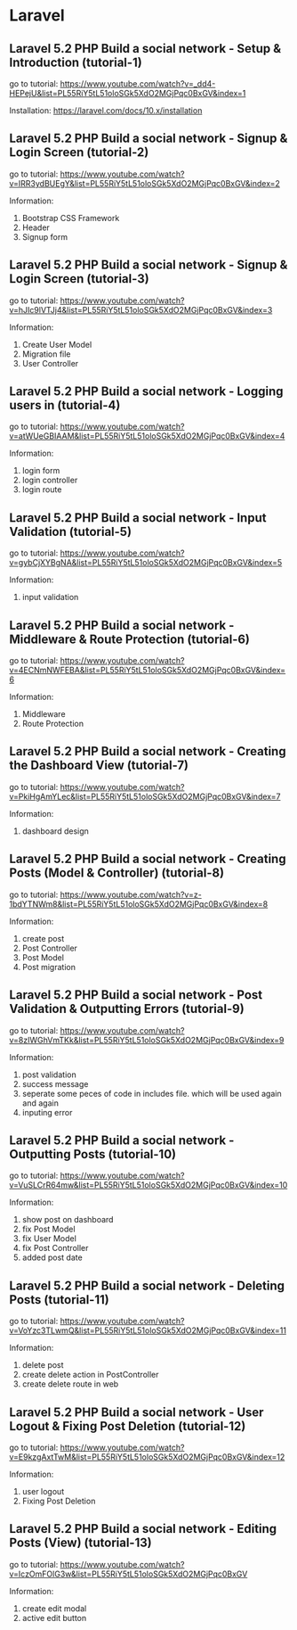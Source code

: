 # Laravel

## Laravel 5.2 PHP Build a social network - Setup & Introduction (tutorial-1)

go to tutorial:
https://www.youtube.com/watch?v=_dd4-HEPejU&list=PL55RiY5tL51oloSGk5XdO2MGjPqc0BxGV&index=1

Installation:
https://laravel.com/docs/10.x/installation

## Laravel 5.2 PHP Build a social network - Signup & Login Screen (tutorial-2)

go to tutorial:
https://www.youtube.com/watch?v=IRR3ydBUEgY&list=PL55RiY5tL51oloSGk5XdO2MGjPqc0BxGV&index=2

Information:

1. Bootstrap CSS Framework
2. Header
3. Signup form

## Laravel 5.2 PHP Build a social network - Signup & Login Screen (tutorial-3)

go to tutorial:
https://www.youtube.com/watch?v=hJIc9lVTJj4&list=PL55RiY5tL51oloSGk5XdO2MGjPqc0BxGV&index=3

Information:

1. Create User Model
2. Migration file
3. User Controller

## Laravel 5.2 PHP Build a social network - Logging users in (tutorial-4)

go to tutorial:
https://www.youtube.com/watch?v=atWUeGBIAAM&list=PL55RiY5tL51oloSGk5XdO2MGjPqc0BxGV&index=4

Information:

1. login form
2. login controller
3. login route

## Laravel 5.2 PHP Build a social network - Input Validation (tutorial-5)

go to tutorial:
https://www.youtube.com/watch?v=gybCjXYBgNA&list=PL55RiY5tL51oloSGk5XdO2MGjPqc0BxGV&index=5

Information:

1. input validation

## Laravel 5.2 PHP Build a social network - Middleware & Route Protection (tutorial-6)

go to tutorial:
https://www.youtube.com/watch?v=4ECNmNWFEBA&list=PL55RiY5tL51oloSGk5XdO2MGjPqc0BxGV&index=6

Information:

1. Middleware
2. Route Protection

## Laravel 5.2 PHP Build a social network - Creating the Dashboard View (tutorial-7)

go to tutorial:
https://www.youtube.com/watch?v=PkiHgAmYLec&list=PL55RiY5tL51oloSGk5XdO2MGjPqc0BxGV&index=7

Information:

1. dashboard design

## Laravel 5.2 PHP Build a social network - Creating Posts (Model & Controller) (tutorial-8)

go to tutorial:
https://www.youtube.com/watch?v=z-1bdYTNWm8&list=PL55RiY5tL51oloSGk5XdO2MGjPqc0BxGV&index=8

Information:

1. create post
2. Post Controller
3. Post Model
4. Post migration

## Laravel 5.2 PHP Build a social network - Post Validation & Outputting Errors (tutorial-9)

go to tutorial:
https://www.youtube.com/watch?v=8zIWGhVmTKk&list=PL55RiY5tL51oloSGk5XdO2MGjPqc0BxGV&index=9

Information:

1. post validation
2. success message
3. seperate some peces of code in includes file. which will be used again and again
4. inputing error

## Laravel 5.2 PHP Build a social network - Outputting Posts (tutorial-10)

go to tutorial:
https://www.youtube.com/watch?v=VuSLCrR64mw&list=PL55RiY5tL51oloSGk5XdO2MGjPqc0BxGV&index=10

Information:

1. show post on dashboard
2. fix Post Model
3. fix User Model
4. fix Post Controller
5. added post date

## Laravel 5.2 PHP Build a social network - Deleting Posts (tutorial-11)
go to tutorial:
https://www.youtube.com/watch?v=VoYzc3TLwmQ&list=PL55RiY5tL51oloSGk5XdO2MGjPqc0BxGV&index=11

Information:
1. delete post
2. create delete action in PostController
3. create delete route in web

## Laravel 5.2 PHP Build a social network - User Logout & Fixing Post Deletion (tutorial-12)
go to tutorial:
https://www.youtube.com/watch?v=E9kzgAxtTwM&list=PL55RiY5tL51oloSGk5XdO2MGjPqc0BxGV&index=12

Information:
1. user logout
2. Fixing Post Deletion

## Laravel 5.2 PHP Build a social network - Editing Posts (View) (tutorial-13)
go to tutorial:
https://www.youtube.com/watch?v=IczOmFOlG3w&list=PL55RiY5tL51oloSGk5XdO2MGjPqc0BxGV

Information:
1. create edit modal
2. active edit button




















